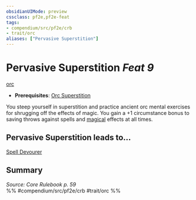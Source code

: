 ```yaml
---
obsidianUIMode: preview
cssclass: pf2e,pf2e-feat
tags:
- compendium/src/pf2e/crb
- trait/orc
aliases: ["Pervasive Superstition"]
---
```

# Pervasive Superstition  *Feat 9*  
[orc](../../Rules/traits/orc.md)  

- **Prerequisites**: [Orc Superstition](orc-superstition.md)

You steep yourself in superstition and practice ancient orc mental exercises for shrugging off the effects of magic. You gain a +1 circumstance bonus to saving throws against spells and [magical](../../Rules/traits/magical.md) effects at all times.

## Pervasive Superstition leads to...

[Spell Devourer](spell-devourer-apg.md)

## Summary

*Source: Core Rulebook p. 59*  
%% #compendium/src/pf2e/crb #trait/orc %%